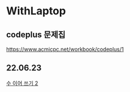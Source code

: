 # WithLaptop

## codeplus 문제집
https://www.acmicpc.net/workbook/codeplus/1

## 22.06.23
<a href=https://www.acmicpc.net/problem/1790> 수 이어 쓰기 2 </a>

